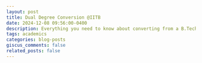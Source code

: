 ```yaml
---
layout: post
title: Dual Degree Conversion @IITB
date: 2024-12-08 09:56:00-0400
description: Everything you need to know about converting from a B.Tech. to a Dual Degree Program at EE, IIT Bombay
tags: academics
categories: blog-posts
giscus_comments: false
related_posts: false
---
```


